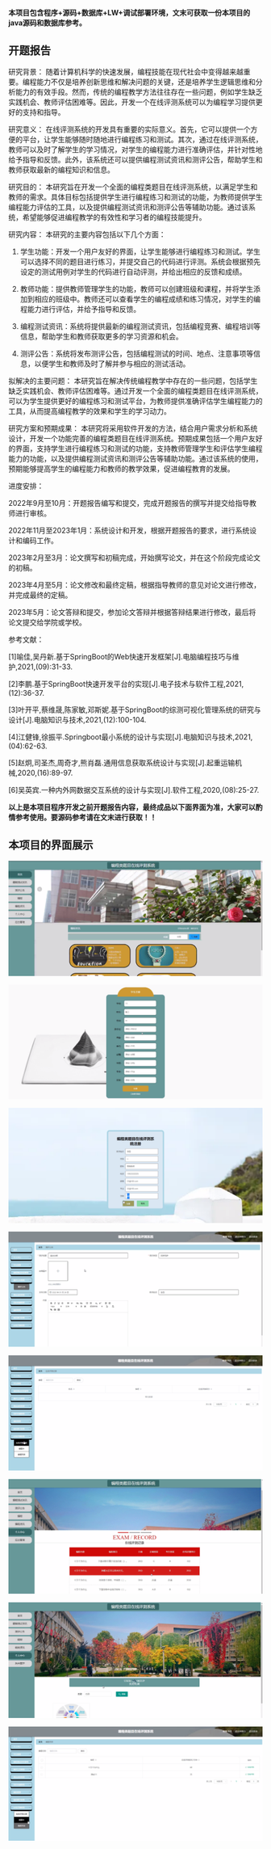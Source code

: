 ****本项目包含程序+源码+数据库+LW+调试部署环境，文末可获取一份本项目的java源码和数据库参考。****

## ******开题报告******

研究背景：
随着计算机科学的快速发展，编程技能在现代社会中变得越来越重要。编程能力不仅是培养创新思维和解决问题的关键，还是培养学生逻辑思维和分析能力的有效手段。然而，传统的编程教学方法往往存在一些问题，例如学生缺乏实践机会、教师评估困难等。因此，开发一个在线评测系统可以为编程学习提供更好的支持和指导。

研究意义：
在线评测系统的开发具有重要的实际意义。首先，它可以提供一个方便的平台，让学生能够随时随地进行编程练习和测试。其次，通过在线评测系统，教师可以及时了解学生的学习情况，对学生的编程能力进行准确评估，并针对性地给予指导和反馈。此外，该系统还可以提供编程测试资讯和测评公告，帮助学生和教师获取最新的编程知识和信息。

研究目的：
本研究旨在开发一个全面的编程类题目在线评测系统，以满足学生和教师的需求。具体目标包括提供学生进行编程练习和测试的功能，为教师提供学生编程能力评估的工具，以及提供编程测试资讯和测评公告等辅助功能。通过该系统，希望能够促进编程教学的有效性和学习者的编程技能提升。

研究内容： 本研究的主要内容包括以下几个方面：

  1. 学生功能：开发一个用户友好的界面，让学生能够进行编程练习和测试。学生可以选择不同的题目进行练习，并提交自己的代码进行评测。系统会根据预先设定的测试用例对学生的代码进行自动评测，并给出相应的反馈和成绩。

  2. 教师功能：提供教师管理学生的功能，教师可以创建班级和课程，并将学生添加到相应的班级中。教师还可以查看学生的编程成绩和练习情况，对学生的编程能力进行评估，并给予指导和反馈。

  3. 编程测试资讯：系统将提供最新的编程测试资讯，包括编程竞赛、编程培训等信息，帮助学生和教师获取更多的学习资源和机会。

  4. 测评公告：系统将发布测评公告，包括编程测试的时间、地点、注意事项等信息，以便学生和教师及时了解并参与相应的测试活动。

拟解决的主要问题：
本研究旨在解决传统编程教学中存在的一些问题，包括学生缺乏实践机会、教师评估困难等。通过开发一个全面的编程类题目在线评测系统，可以为学生提供更好的编程练习和测试平台，为教师提供准确评估学生编程能力的工具，从而提高编程教学的效果和学生的学习动力。

研究方案和预期成果：
本研究将采用软件开发的方法，结合用户需求分析和系统设计，开发一个功能完善的编程类题目在线评测系统。预期成果包括一个用户友好的界面，支持学生进行编程练习和测试的功能，支持教师管理学生和评估学生编程能力的功能，以及提供编程测试资讯和测评公告等辅助功能。通过该系统的使用，预期能够提高学生的编程能力和教师的教学效果，促进编程教育的发展。

进度安排：

2022年9月至10月：开题报告编写和提交，完成开题报告的撰写并提交给指导教师进行审核。

2022年11月至2023年1月：系统设计和开发，根据开题报告的要求，进行系统设计和编码工作。

2023年2月至3月：论文撰写和初稿完成，开始撰写论文，并在这个阶段完成论文的初稿。

2023年4月至5月：论文修改和最终定稿，根据指导教师的意见对论文进行修改，并完成最终的定稿。

2023年5月：论文答辩和提交，参加论文答辩并根据答辩结果进行修改，最后将论文提交给学院或学校。

参考文献：

[1]喻佳,吴丹新.基于SpringBoot的Web快速开发框架[J].电脑编程技巧与维护,2021,(09):31-33.

[2]李鹏.基于SpringBoot快速开发平台的实现[J].电子技术与软件工程,2021,(12):36-37.

[3]叶开平,蔡维晟,陈家敏,邓斯妮.基于SpringBoot的综测可视化管理系统的研究与设计[J].电脑知识与技术,2021,(12):100-104.

[4]江健锋,徐振平.Springboot最小系统的设计与实现[J].电脑知识与技术,2021,(04):62-63.

[5]赵炯,司圣杰,周奇才,熊肖磊.通用信息获取系统设计与实现[J].起重运输机械,2020,(16):89-97.

[6]吴英宾.一种内外网数据交互系统的设计与实现[J].软件工程,2020,(08):25-27.

****以上是本项目程序开发之前开题报告内容，最终成品以下面界面为准，大家可以酌情参考使用。要源码参考请在文末进行获取！！****

## ******本项目的界面展示******

![](./res/3078bd3b72c945519d6b990da70e035e.png)

![](./res/653e967af70245a98f0e204e22531719.png)

![](./res/be868614853d471cba90ed6b566c894c.png)

![](./res/d5920acc705f4d7e946b6e11a23769fb.png)

![](./res/3057ac8a531140ed90ca05475f587d6f.png)

![](./res/08949f8682534daab34421d30426f780.png)

![](./res/d4562bb73efc469ba2c3a2edf661d7dd.png)

![](./res/cc322cf0b0e74dff979d5ab032b63ae0.png)

